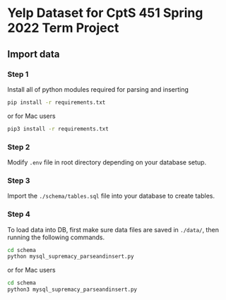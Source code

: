 # Yelp Dataset for CptS 451 Spring 2022 Term Project

## Import data
### Step 1
Install all of python modules required for parsing and inserting
```bash
pip install -r requirements.txt
```
or for Mac users
```bash
pip3 install -r requirements.txt
```
### Step 2
Modify `.env` file in root directory depending on your database setup.

### Step 3
Import the `./schema/tables.sql` file into your database to create tables.

### Step 4
To load data into DB, first make sure data files are saved in `./data/`, then running the following commands.
```bash
cd schema
python mysql_supremacy_parseandinsert.py
```
or for Mac users
```bash
cd schema
python3 mysql_supremacy_parseandinsert.py
```